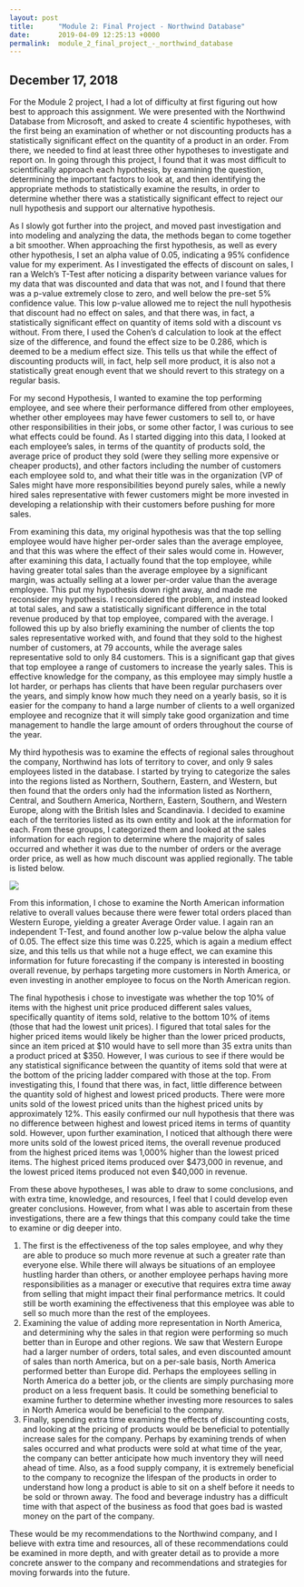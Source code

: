 ```yaml
---
layout: post
title:      "Module 2: Final Project - Northwind Database"
date:       2019-04-09 12:25:13 +0000
permalink:  module_2_final_project_-_northwind_database
---
```


## December 17, 2018

For the Module 2 project, I had a lot of difficulty at first figuring out how best to approach this assignment.  We were presented with the Northwind Database from Microsoft, and asked to create 4 scientific hypotheses, with the first being an examination of whether or not discounting products has a statistically significant effect on the quantity of a product in an order.  From there, we needed to find at least three other hypotheses to investigate and report on.  In going through this project, I found that it was most difficult to scientifically approach each hypothesis, by examining the question, determining the important factors to look at, and then identifying the appropriate methods to statistically examine the results, in order to determine whether there was a statistically significant effect to reject our null hypothesis and support our alternative hypothesis.

As I slowly got further into the project, and moved past investigation and into modeling and analyzing the data, the methods began to come together a bit smoother.  When approaching the first hypothesis, as well as every other hypothesis, I set an alpha value of 0.05, indicating a 95% confidence value for my experiment.  As I investigated the effects of discount on sales, I ran a Welch’s T-Test after noticing a disparity between variance values for my data that was discounted and data that was not, and I found that there was a p-value extremely close to zero, and well below the pre-set 5% confidence value.  This low p-value allowed me to reject the null hypothesis that discount had no effect on sales, and that there was, in fact, a statistically significant effect on quantity of items sold with a discount vs without.  From there, I used the Cohen’s d calculation to look at the effect size of the difference, and found the effect size to be 0.286, which is deemed to be a medium effect size.  This tells us that while the effect of discounting products will, in fact, help sell more product, it is also not a statistically great enough event that we should revert to this strategy on a regular basis.

For my second Hypothesis, I wanted to examine the top performing employee, and see where their performance differed from other employees, whether other employees may have fewer customers to sell to, or have other responsibilities in their jobs, or some other factor, I was curious to see what effects could be found.  As I started digging into this data, I looked at each employee’s sales, in terms of the quantity of products sold, the average price of product they sold (were they selling more expensive or cheaper products), and other factors including the number of customers each employee sold to, and what their title was in the organization (VP of Sales might have more responsibilities beyond purely sales, while a newly hired sales representative with fewer customers might be more invested in developing a relationship with their customers before pushing for more sales.

From examining this data, my original hypothesis was that the top selling employee would have higher per-order sales than the average employee, and that this was where the effect of their sales would come in.  However, after examining this data, I actually found that the top employee, while having greater total sales than the average employee by a significant margin, was actually selling at a lower per-order value than the average employee.  This put my hypothesis down right away, and made me reconsider my hypothesis.  I reconsidered the problem, and instead looked at total sales, and saw a statistically significant difference in the total revenue produced by that top employee, compared with the average.  I followed this up by also briefly examining the number of clients the top sales representative worked with, and found that they sold to the highest number of customers, at 79 accounts, while the average sales representative sold to only 84 customers.  This is a significant gap that gives that top employee a range of customers to increase the yearly sales.  This is effective knowledge for the company, as this employee may simply hustle a lot harder, or perhaps has clients that have been regular purchasers over the years, and simply know how much they need on a yearly basis, so it is easier for the company to hand a large number of clients to a well organized employee and recognize that it will simply take good organization and time management to handle the large amount of orders throughout the course of the year.

My third hypothesis was to examine the effects of regional sales throughout the company, Northwind has lots of territory to cover, and only 9 sales employees listed in the database.  I started by trying to categorize the sales into the regions listed as Northern, Southern, Eastern, and Western, but then found that the orders only had the information listed as Northern, Central, and Southern America, Northern, Eastern, Southern, and Western Europe, along with the British Isles and Scandinavia.  I decided to examine each of the territories listed as its own entity and look at the information for each.  From these groups, I categorized them and looked at the sales information for each region to determine where the majority of sales occurred and whether it was due to the number of orders or the average order price, as well as how much discount was applied regionally.  The table is listed below.

![](https://i.imgur.com/JJaEivN.png)

From this information, I chose to examine the North American information relative to overall values because there were fewer total orders placed than Western Europe, yielding a greater Average Order value.  I again ran an independent T-Test, and found another low p-value below the alpha value of 0.05.  The effect size this time was 0.225, which is again a medium effect size, and this tells us that while not a huge effect, we can examine this information for future forecasting if the company is interested in boosting overall revenue, by perhaps targeting more customers in North America, or even investing in another employee to focus on the North American region.

The final hypothesis i chose to investigate was whether the top 10% of items with the highest unit price produced different sales values, specifically quantity of items sold, relative to the bottom 10% of items (those that had the lowest unit prices).  I figured that total sales for the higher priced items would likely be higher than the lower priced products, since an item priced at $10 would have to sell more than 35 extra units than a product priced at $350.  However, I was curious to see if there would be any statistical significance between the quantity of items sold that were at the bottom of the pricing ladder compared with those at the top.  From investigating this, I found that there was, in fact, little difference between the quantity sold of highest and lowest priced products.  There were more units sold of the lowest priced units than the highest priced units by approximately 12%.  This easily confirmed our null hypothesis that there was no difference between highest and lowest priced items in terms of quantity sold.  However, upon further examination, I noticed that although there were more units sold of the lowest priced items, the overall revenue produced from the highest priced items was 1,000% higher than the lowest priced items.  The highest priced items produced over $473,000 in revenue, and the lowest priced items produced not even $40,000 in revenue.

From these above hypotheses, I was able to draw to some conclusions, and with extra time, knowledge, and resources, I feel that I could develop even greater conclusions.  However, from what I was able to ascertain from these investigations, there are a few things that this company could take the time to examine or dig deeper into.  

1. The first is the effectiveness of the top sales employee, and why they are able to produce so much more revenue at such a greater rate than everyone else.  While there will always be situations of an employee hustling harder than others, or another employee perhaps having more responsibilities as a manager or executive that requires extra time away from selling that might impact their final performance metrics.  It could still be worth examining the effectiveness that this employee was able to sell so much more than the rest of the employees.
2. Examining the value of adding more representation in North America, and determining why the sales in that region were performing so much better than in Europe and other regions.  We saw that Western Europe had a larger number of orders, total sales, and even discounted amount of sales than north America, but on a per-sale basis, North America performed better than Europe did.  Perhaps the employees selling in North America do a better job, or the clients are simply purchasing more product on a less frequent basis.  It could be something beneficial to examine further to determine whether investing more resources to sales in North America would be beneficial to the company.
3. Finally, spending extra time examining the effects of discounting costs, and looking at the pricing of products would be beneficial to potentially increase sales for the company.  Perhaps by examining trends of when sales occurred and what products were sold at what time of the year, the company can better anticipate how much inventory they will need ahead of time.  Also, as a food supply company, it is extremely beneficial to the company to recognize the lifespan of the products in order to understand how long a product is able to sit on a shelf before it needs to be sold or thrown away.  The food and beverage industry has a difficult time with that aspect of the business as food that goes bad is wasted money on the part of the company.

These would be my recommendations to the Northwind company, and I believe with extra time and resources, all of these recommendations could be examined in more depth, and with greater detail as to provide a more concrete answer to the company and recommendations and strategies for moving forwards into the future.

